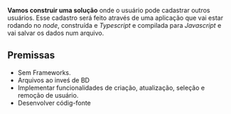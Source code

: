 
**Vamos construir uma solução** onde o usuário pode cadastrar outros usuários.
Esse cadastro será feito através de uma aplicação que vai estar rodando no *node*, construída e *Typescript* e compilada para *Javascript* e vai salvar os dados num arquivo.

## Premissas
* Sem Frameworks.
* Arquivos ao inveś de BD
* Implementar  funcionalidades de criação, atualização, seleção e remoção de usuário.
* Desenvolver códig-fonte